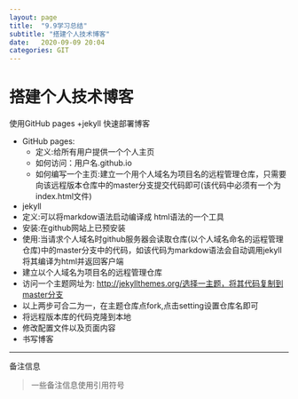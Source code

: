 ```yaml
---
layout: page
title:  "9.9学习总结"
subtitle: "搭建个人技术博客"
date:   2020-09-09 20:04 
categories: GIT
---
```


# 搭建个人技术博客
 使用GitHub pages +jekyll 快速部署博客
 - GitHub pages:
      - 定义:给所有用户提供一个个人主页
      - 如何访问：用户名.github.io
      - 如何编写一个主页:建立一个用个人域名为项目名的远程管理仓库，只需要向该远程版本仓库中的master分支提交代码即可(该代码中必须有一个为index.html文件)
 -  jekyll
  - 定义:可以将markdow语法启动编译成 html语法的一个工具  
  - 安装:在github网站上已预安装
  - 使用:当请求个人域名时github服务器会读取仓库(以个人域名命名的运程管理仓库)中的master分支中的代码，如该代码为markdow语法会自动调用jekyll将其编译为html并返回客户端
- 建立以个人域名为项目名的远程管理仓库
- 访问一个主题网址为: http://jekyllthemes.org/选择一主题，将其代码复制到master分支
- 以上两步可合二为一，在主题仓库点fork,点击setting设置仓库名即可
- 将远程版本库的代码克隆到本地
- 修改配置文件以及页面内容
- 书写博客
---  
   备注信息
> 一些备注信息使用引用符号
